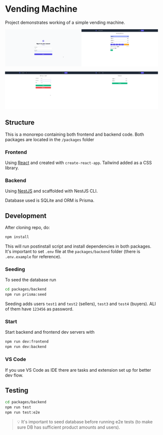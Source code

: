 # Vending Machine

Project demonstrates working of a simple vending machine.

![App screenshot](./docs/app_screenshot_1.png)

![App screenshot](./docs/app_screenshot_2.png)

## Structure

This is a monorepo containing both frontend and backend code. Both packages are located in the `/packages` folder

### Frontend

Using [React](https://reactjs.org/) and created with `create-react-app`. Tailwind added as a CSS library.

### Backend

Using [NestJS](https://nestjs.com/) and scaffolded with NestJS CLI.

Database used is SQLite and ORM is Prisma.

## Development

After cloning repo, do:

```bash
npm install
```

This will run postinstall script and install dependencies in both packages.
It's important to set `.env` file at the `packages/backend` folder (there is `.env.example` for reference).

### Seeding

To seed the database run

```bash
cd packages/backend
npm run prisma:seed
```

Seeding adds users `test1` and `test2` (sellers), `test3` and `test4` (buyers). ALl of them have `123456` as password.

### Start

Start backend and frontend dev servers with

```bash
npm run dev:frontend
npm run dev:backend
```

### VS Code

If you use VS Code as IDE there are tasks and extension set up for better dev flow.

## Testing

```bash
cd packages/backend
npm run test
npm run test:e2e
```

> 💡 It's important to seed database before running e2e tests (to make sure DB has sufficient product amounts and users).
